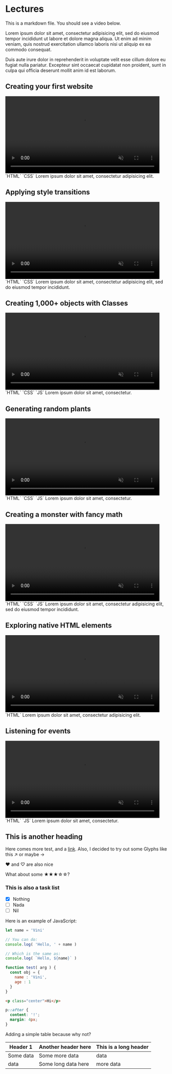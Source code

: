 # Lectures

This is a markdown file. You should see a video below.

Lorem ipsum dolor sit amet, consectetur adipisicing elit, sed do eiusmod tempor incididunt ut labore et dolore magna aliqua. Ut enim ad minim veniam, quis nostrud exercitation ullamco laboris nisi ut aliquip ex ea commodo consequat.

Duis aute irure dolor in reprehenderit in voluptate velit esse cillum dolore eu fugiat nulla pariatur. Excepteur sint occaecat cupidatat non proident, sunt in culpa qui officia deserunt mollit anim id est laborum.


## Creating your first website
<video height="240" autoplay muted loop playsinline>
  <source src="examples/bio.mp4" type="video/mp4">
</video>
`HTML` `CSS`
Lorem ipsum dolor sit amet, consectetur adipisicing elit.

## Applying style transitions
<video height="240" autoplay muted loop playsinline>
  <source src="examples/sky.mp4" type="video/mp4">
</video>
`HTML` `CSS`
Lorem ipsum dolor sit amet, consectetur adipisicing elit, sed do eiusmod tempor incididunt.

## Creating 1,000+ objects with Classes
<video height="240" autoplay muted loop playsinline>
  <source src="examples/popup.mp4" type="video/mp4">
</video>
`HTML` `CSS` `JS`
Lorem ipsum dolor sit amet, consectetur.

## Generating random plants
<video height="240" autoplay muted loop playsinline>
  <source src="examples/garden.mp4" type="video/mp4">
</video>
`HTML` `CSS` `JS`
Lorem ipsum dolor sit amet, consectetur.

## Creating a monster with fancy math
<video height="240" autoplay muted loop playsinline>
  <source src="examples/eyes.mp4" type="video/mp4">
</video>
`HTML` `CSS` `JS`
Lorem ipsum dolor sit amet, consectetur adipisicing elit, sed do eiusmod tempor incididunt.

## Exploring native HTML elements
<video height="240" autoplay muted loop playsinline>
  <source src="examples/to-do.mp4" type="video/mp4">
</video>
`HTML`
Lorem ipsum dolor sit amet, consectetur adipisicing elit.

## Listening for events
<video height="240" autoplay muted loop playsinline>
  <source src="examples/dark-mode.mp4" type="video/mp4">
</video>
`HTML` `JS`
Lorem ipsum dolor sit amet, consectetur.

## This is another heading

Here comes more test, and a [link](https://vsueiro.com).
Also, I decided to try out some Glyphs like this ↗ or maybe →

♥ and ♡ are also nice

What about some ★★★☆☆?

### This is also a task list

- [x] Nothing
- [ ] Nada
- [ ] Nil

Here is an example of JavaScript:

```javascript
let name = 'Vini'

// You can do:
console.log( 'Hello, ' + name )

// Which is the same as:
console.log( `Hello, ${name}` )

function test( arg ) {
  const obj = {
    name : 'Vini',
    age : 1
  }
}
```

```html
<p class="center">Hi</p>
```

```css
p::after {
  content: '!';
  margin: 4px;
}
```


Adding a simple table because why not?

| Header 1 | Another header here | This is a long header |
| --- | --- | --- |
| Some data | Some more data | data |
| data | Some long data here | more data |
